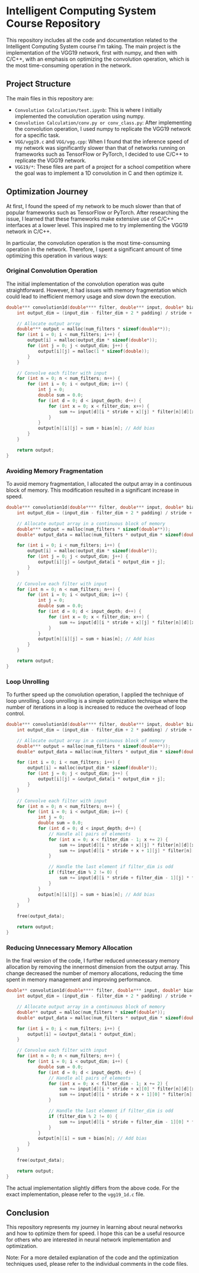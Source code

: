 # Intelligent Computing System Course Repository

This repository includes all the code and documentation related to the Intelligent Computing System course I'm taking. The main project is the implementation of the VGG19 network, first with numpy, and then with C/C++, with an emphasis on optimizing the convolution operation, which is the most time-consuming operation in the network.

## Project Structure

The main files in this repository are:

- `Convolution Calculation/test.ipynb`: This is where I initially implemented the convolution operation using numpy.
- `Convolution Calculation/conv.py or conv_class.py`: After implementing the convolution operation, I used numpy to replicate the VGG19 network for a specific task.
- `VGG/vgg19.c` and `VGG/vgg.cpp`: When I found that the inference speed of my network was significantly slower than that of networks running on frameworks such as TensorFlow or PyTorch, I decided to use C/C++ to replicate the VGG19 network.
- `VGG19/*`: These files are part of a project for a school competition where the goal was to implement a 1D convolution in C and then optimize it.

## Optimization Journey

At first, I found the speed of my network to be much slower than that of popular frameworks such as TensorFlow or PyTorch. After researching the issue, I learned that these frameworks make extensive use of C/C++ interfaces at a lower level. This inspired me to try implementing the VGG19 network in C/C++.

In particular, the convolution operation is the most time-consuming operation in the network. Therefore, I spent a significant amount of time optimizing this operation in various ways:

### Original Convolution Operation

The initial implementation of the convolution operation was quite straightforward. However, it had issues with memory fragmentation which could lead to inefficient memory usage and slow down the execution. 

```c
double*** convolution1d(double**** filter, double*** input, double* bias, int stride, int padding, int input_dim, int input_depth, int filter_dim, int num_filters) {
    int output_dim = (input_dim - filter_dim + 2 * padding) / stride + 1; // Calculate output dimensions

    // Allocate output array
    double*** output = malloc(num_filters * sizeof(double**));
    for (int i = 0; i < num_filters; i++) {
        output[i] = malloc(output_dim * sizeof(double*));
        for (int j = 0; j < output_dim; j++) {
            output[i][j] = malloc(1 * sizeof(double));
        }
    }

    // Convolve each filter with input
    for (int n = 0; n < num_filters; n++) {
        for (int i = 0; i < output_dim; i++) {
            int j = 0;
            double sum = 0.0;
            for (int d = 0; d < input_depth; d++) {
                for (int x = 0; x < filter_dim; x++) {
                    sum += input[d][i * stride + x][j] * filter[n][d][x][0];
                }
            }
            output[n][i][j] = sum + bias[n]; // Add bias
        }
    }

    return output;
}
```

### Avoiding Memory Fragmentation

To avoid memory fragmentation, I allocated the output array in a continuous block of memory. This modification resulted in a significant increase in speed.

```c
double*** convolution1d(double**** filter, double*** input, double* bias, int stride, int padding, int input_dim, int input_depth, int filter_dim, int num_filters) {
    int output_dim = (input_dim - filter_dim + 2 * padding) / stride + 1; // Calculate output dimensions

    // Allocate output array in a continuous block of memory
    double*** output = malloc(num_filters * sizeof(double**));
    double* output_data = malloc(num_filters * output_dim * sizeof(double));

    for (int i = 0; i < num_filters; i++) {
        output[i] = malloc(output_dim * sizeof(double*));
        for (int j = 0; j < output_dim; j++) {
            output[i][j] = &output_data[i * output_dim + j];
        }
    }

    // Convolve each filter with input
    for (int n = 0; n < num_filters; n++) {
        for (int i = 0; i < output_dim; i++) {
            int j = 0;
            double sum = 0.0;
            for (int d = 0; d < input_depth; d++) {
                for (int x = 0; x < filter_dim; x++) {
                    sum += input[d][i * stride + x][j] * filter[n][d][x][0];
                }
            }
            output[n][i][j] = sum + bias[n]; // Add bias
        }
    }

    return output;
}
```

### Loop Unrolling

To further speed up the convolution operation, I applied the technique of loop unrolling. Loop unrolling is a simple optimization technique where the number of iterations in a loop is increased to reduce the overhead of loop control. 

```c
double*** convolution1d(double**** filter, double*** input, double* bias, int stride, int padding, int input_dim, int input_depth, int filter_dim, int num_filters) {
    int output_dim = (input_dim - filter_dim + 2 * padding) / stride + 1; // Calculate output dimensions

    // Allocate output array in a continuous block of memory
    double*** output = malloc(num_filters * sizeof(double**));
    double* output_data = malloc(num_filters * output_dim * sizeof(double));

    for (int i = 0; i < num_filters; i++) {
        output[i] = malloc(output_dim * sizeof(double*));
        for (int j = 0; j < output_dim; j++) {
            output[i][j] = &output_data[i * output_dim + j];
        }
    }

    // Convolve each filter with input
    for (int n = 0; n < num_filters; n++) {
        for (int i = 0; i < output_dim; i++) {
            int j = 0;
            double sum = 0.0;
            for (int d = 0; d < input_depth; d++) {
                // Handle all pairs of elements
                for (int x = 0; x < filter_dim - 1; x += 2) {
                    sum += input[d][i * stride + x][j] * filter[n][d][x][0];
                    sum += input[d][i * stride + x + 1][j] * filter[n][d][x + 1][0];
                }

                // Handle the last element if filter_dim is odd
                if (filter_dim % 2 != 0) {
                    sum += input[d][i * stride + filter_dim - 1][j] * filter[n][d][filter_dim - 1][0];
                }
            }
            output[n][i][j] = sum + bias[n]; // Add bias
        }
    }

    free(output_data);

    return output;
}
```

### Reducing Unnecessary Memory Allocation

In the final version of the code, I further reduced unnecessary memory allocation by removing the innermost dimension from the output array. This change decreased the number of memory allocations, reducing the time spent in memory management and improving performance. 

```c
double** convolution1d(double**** filter, double*** input, double* bias, int stride, int padding, int input_dim, int input_depth, int filter_dim, int num_filters) {
    int output_dim = (input_dim - filter_dim + 2 * padding) / stride + 1; // Calculate output dimensions

    // Allocate output array in a continuous block of memory
    double** output = malloc(num_filters * sizeof(double*));
    double* output_data = malloc(num_filters * output_dim * sizeof(double));

    for (int i = 0; i < num_filters; i++) {
        output[i] = &output_data[i * output_dim];
    }

    // Convolve each filter with input
    for (int n = 0; n < num_filters; n++) {
        for (int i = 0; i < output_dim; i++) {
            double sum = 0.0;
            for (int d = 0; d < input_depth; d++) {
                // Handle all pairs of elements
                for (int x = 0; x < filter_dim - 1; x += 2) {
                    sum += input[d][i * stride + x][0] * filter[n][d][x][0];
                    sum += input[d][i * stride + x + 1][0] * filter[n][d][x + 1][0];
                }

                // Handle the last element if filter_dim is odd
                if (filter_dim % 2 != 0) {
                    sum += input[d][i * stride + filter_dim - 1][0] * filter[n][d][filter_dim - 1][0];
                }
            }
            output[n][i] = sum + bias[n]; // Add bias
        }
    }

    free(output_data);

    return output;
}
```

The actual implementation slightly differs from the above code. For the exact implementation, please refer to the `vgg19_1d.c` file.

## Conclusion

This repository represents my journey in learning about neural networks and how to optimize them for speed. I hope this can be a useful resource for others who are interested in neural network implementation and optimization.

Note: For a more detailed explanation of the code and the optimization techniques used, please refer to the individual comments in the code files.
